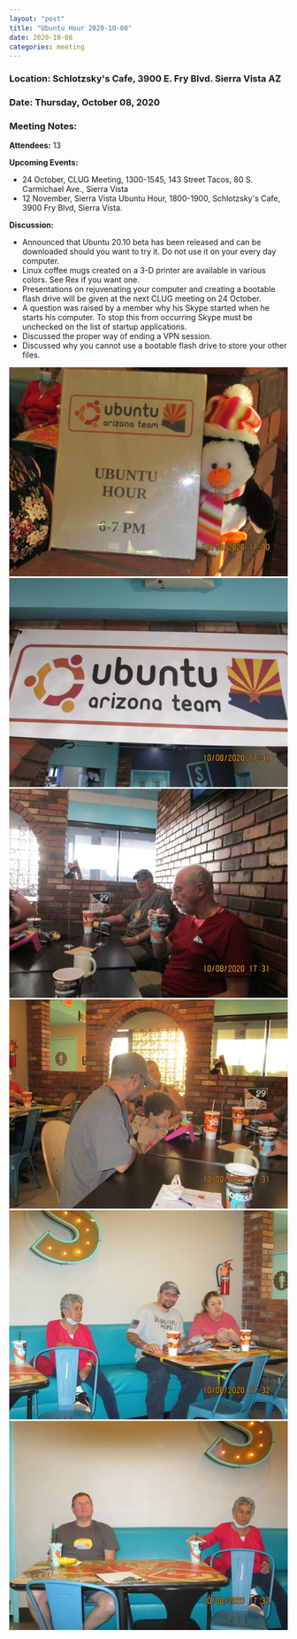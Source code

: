 ```yaml
---
layout: "post"
title: "Ubuntu Hour 2020-10-08"
date: 2020-10-08
categories: meeting
---
```


### Location: Schlotzsky's Cafe, 3900 E. Fry Blvd. Sierra Vista AZ

### Date: Thursday, October 08, 2020

### Meeting Notes:

**Attendees:** 13

**Upcoming Events:**

 * 24 October, CLUG Meeting, 1300-1545, 143 Street Tacos, 80 S. Carmichael Ave., Sierra Vista
 * 12 November, Sierra Vista Ubuntu Hour, 1800-1900, Schlotzsky's Cafe, 3900 Fry Blvd, Sierra Vista.
 
**Discussion:**
 * Announced that Ubuntu 20.10 beta has been released and can be downloaded should you want to try it.  Do not use it on your every day computer.
 * Linux coffee mugs created on a 3-D printer are available in various colors.  See Rex if you want one.
 * Presentations on rejuvenating your computer and creating a bootable flash drive will be given at the next CLUG meeting on 24 October.
 * A question was raised by a member why his Skype started when he starts his computer.  To stop this from occurring Skype must be unchecked on the list of startup applications.
 * Discussed the proper way of ending a VPN session.
 * Discussed why you cannot use a bootable flash drive to store your other files.

![alt text](https://raw.githubusercontent.com/CochiseLinuxUsersGroup/CochiseLinuxUsersGroup.github.io/master/images/rsz_sv_ubuntuhour_2020-10-08_1.jpg)
![alt text](https://raw.githubusercontent.com/CochiseLinuxUsersGroup/CochiseLinuxUsersGroup.github.io/master/images/rsz_sv_ubuntuhour_2020-10-08_2.jpg)
![alt text](https://raw.githubusercontent.com/CochiseLinuxUsersGroup/CochiseLinuxUsersGroup.github.io/master/images/rsz_sv_ubuntuhour_2020-10-08_3.jpg)
![alt text](https://raw.githubusercontent.com/CochiseLinuxUsersGroup/CochiseLinuxUsersGroup.github.io/master/images/rsz_sv_ubuntuhour_2020-10-08_4.jpg)
![alt text](https://raw.githubusercontent.com/CochiseLinuxUsersGroup/CochiseLinuxUsersGroup.github.io/master/images/rsz_sv_ubuntuhour_2020-10-08_5.jpg)
![alt text](https://raw.githubusercontent.com/CochiseLinuxUsersGroup/CochiseLinuxUsersGroup.github.io/master/images/rsz_sv_ubuntuhour_2020-10-08_6.jpg)
